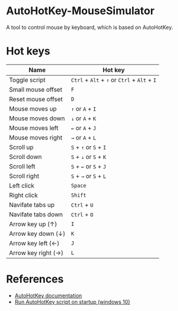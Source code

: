 # AutoHotKey-MouseSimulator
A tool to control mouse by keyboard, which is based on AutoHotKey.

# Hot keys
| Name | Hot key |
| - | - |
| Toggle script | `Ctrl` + `Alt` + `↑` or `Ctrl` + `Alt` + `I` |
| Small mouse offset | `F` |
| Reset mouse offset | `D` |
| Mouse moves up | `↑` or `A` + `I` |
| Mouse moves down | `↓` or `A` + `K` |
| Mouse moves left | `←` or `A` + `J` |
| Mouse moves right | `→` or `A` + `L` |
| Scroll up | `S` + `↑` or `S` + `I` |
| Scroll down | `S` + `↓` or `S` + `K` |
| Scroll left | `S` + `←` or `S` + `J` |
| Scroll right | `S` + `→` or `S` + `L` |
| Left click | `Space` |
| Right click | `Shift` |
| Navifate tabs up | `Ctrl` + `U` |
| Navifate tabs down | `Ctrl` + `O` |
| Arrow key up (↑) | `I` |
| Arrow key down (↓) | `K` |
| Arrow key left (←) | `J` |
| Arrow key right (→) | `L` |

# References
* [AutoHotKey documentation](https://www.autohotkey.com/docs/Tutorial.htm)
* [Run AutoHotKey script on startup (windows 10)](https://stackhowto.com/how-to-run-autohotkey-script-on-startup-windows-10/)